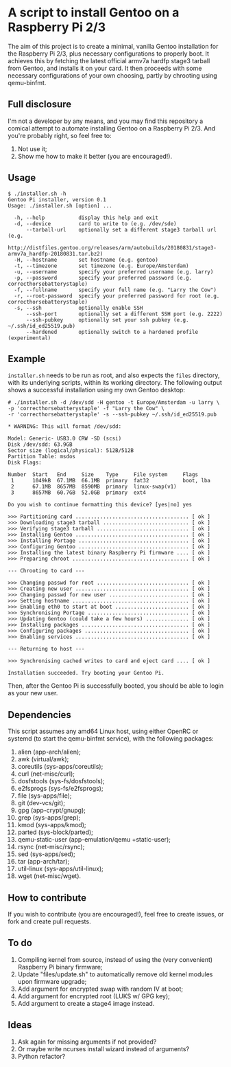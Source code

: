 # A script to install Gentoo on a Raspberry Pi 2/3
The aim of this project is to create a minimal, vanilla Gentoo installation for the Raspberry Pi 2/3, plus necessary configurations to properly boot. It achieves this by fetching the latest official armv7a hardfp stage3 tarball from Gentoo, and installs it on your card. It then proceeds with some necessary configurations of your own choosing, partly by chrooting using qemu-binfmt.

## Full disclosure
I'm not a developer by any means, and you may find this repository a comical attempt to automate installing Gentoo on a Raspberry Pi 2/3. And you're probably right, so feel free to:

1. Not use it;
2. Show me how to make it better (you are encouraged!).

## Usage
```
$ ./installer.sh -h
Gentoo Pi installer, version 0.1
Usage: ./installer.sh [option] ...

  -h, --help           display this help and exit
  -d, --device         card to write to (e.g. /dev/sde)
      --tarball-url    optionally set a different stage3 tarball url (e.g. 
                       http://distfiles.gentoo.org/releases/arm/autobuilds/20180831/stage3-armv7a_hardfp-20180831.tar.bz2)
  -H, --hostname       set hostname (e.g. gentoo)
  -t, --timezone       set timezone (e.g. Europe/Amsterdam)
  -u, --username       specify your preferred username (e.g. larry)
  -p, --password       specify your preferred password (e.g. correcthorsebatterystaple)
  -f, --fullname       specify your full name (e.g. "Larry the Cow")
  -r, --root-password  specify your preferred password for root (e.g. correcthorsebatterystaple)
  -s, --ssh            optionally enable SSH
      --ssh-port       optionally set a different SSH port (e.g. 2222)
      --ssh-pubkey     optionally set your ssh pubkey (e.g. ~/.ssh/id_ed25519.pub)
      --hardened       optionally switch to a hardened profile (experimental)

```

## Example
`installer.sh` needs to be run as root, and also expects the `files` directory, with its underlying scripts, within its working directory. The following output shows a successful installation using my own Gentoo desktop:
```
# ./installer.sh -d /dev/sdd -H gentoo -t Europe/Amsterdam -u larry \
-p 'correcthorsebatterystaple' -f "Larry the Cow" \
-r 'correcthorsebatterystaple' -s --ssh-pubkey ~/.ssh/id_ed25519.pub

* WARNING: This will format /dev/sdd:

Model: Generic- USB3.0 CRW -SD (scsi)
Disk /dev/sdd: 63.9GB
Sector size (logical/physical): 512B/512B
Partition Table: msdos
Disk Flags: 

Number  Start   End     Size    Type     File system     Flags
 1      1049kB  67.1MB  66.1MB  primary  fat32           boot, lba
 2      67.1MB  8657MB  8590MB  primary  linux-swap(v1)
 3      8657MB  60.7GB  52.0GB  primary  ext4

Do you wish to continue formatting this device? [yes|no] yes

>>> Partitioning card ..................................... [ ok ]
>>> Downloading stage3 tarball ............................ [ ok ]
>>> Verifying stage3 tarball .............................. [ ok ]
>>> Installing Gentoo ..................................... [ ok ]
>>> Installing Portage .................................... [ ok ]
>>> Configuring Gentoo .................................... [ ok ]
>>> Installing the latest binary Raspberry Pi firmware .... [ ok ]
>>> Preparing chroot ...................................... [ ok ]

--- Chrooting to card ---

>>> Changing passwd for root .............................. [ ok ]
>>> Creating new user ..................................... [ ok ]
>>> Changing passwd for new user .......................... [ ok ]
>>> Setting hostname ...................................... [ ok ]
>>> Enabling eth0 to start at boot ........................ [ ok ]
>>> Synchronising Portage ................................. [ ok ]
>>> Updating Gentoo (could take a few hours) .............. [ ok ]
>>> Installing packages ................................... [ ok ]
>>> Configuring packages .................................. [ ok ]
>>> Enabling services ..................................... [ ok ]

--- Returning to host ---

>>> Synchronising cached writes to card and eject card .... [ ok ]

Installation succeeded. Try booting your Gentoo Pi.
```

Then, after the Gentoo Pi is successfully booted, you should be able to login as your new user.

## Dependencies
This script assumes any amd64 Linux host, using either OpenRC or systemd (to start the qemu-binfmt service), with the following packages:

1. alien (app-arch/alien);
2. awk (virtual/awk);
3. coreutils (sys-apps/coreutils);
4. curl (net-misc/curl);
5. dosfstools (sys-fs/dosfstools);
6. e2fsprogs (sys-fs/e2fsprogs);
7. file (sys-apps/file);
8. git (dev-vcs/git);
9. gpg (app-crypt/gnupg);
10. grep (sys-apps/grep);
11. kmod (sys-apps/kmod);
12. parted (sys-block/parted);
13. qemu-static-user (app-emulation/qemu +static-user);
14. rsync (net-misc/rsync);
15. sed (sys-apps/sed);
16. tar (app-arch/tar);
17. util-linux (sys-apps/util-linux);
18. wget (net-misc/wget).

## How to contribute
If you wish to contribute (you are encouraged!), feel free to create issues, or fork and create pull requests.

## To do
1. Compiling kernel from source, instead of using the (very convenient) Raspberry Pi binary firmware;
2. Update "files/update.sh" to automatically remove old kernel modules upon firmware upgrade;
3. Add argument for encrypted swap with random IV at boot;
4. Add argument for encrypted root (LUKS w/ GPG key);
5. Add argument to create a stage4 image instead.

## Ideas
1. Ask again for missing arguments if not provided?
2. Or maybe write ncurses install wizard instead of arguments?
3. Python refactor?

